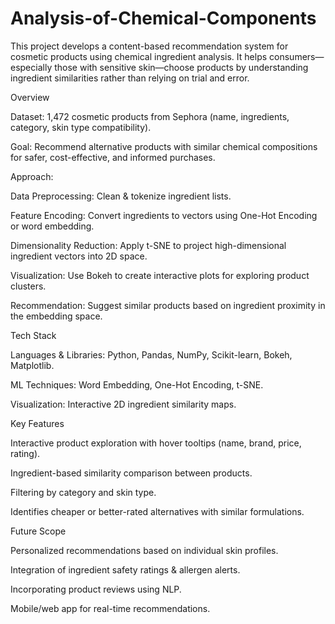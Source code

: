 # Analysis-of-Chemical-Components
This project develops a content-based recommendation system for cosmetic products using chemical ingredient analysis. It helps consumers—especially those with sensitive skin—choose products by understanding ingredient similarities rather than relying on trial and error.

Overview

Dataset: 1,472 cosmetic products from Sephora (name, ingredients, category, skin type compatibility).

Goal: Recommend alternative products with similar chemical compositions for safer, cost-effective, and informed purchases.

Approach:

Data Preprocessing: Clean & tokenize ingredient lists.

Feature Encoding: Convert ingredients to vectors using One-Hot Encoding or word embedding.

Dimensionality Reduction: Apply t-SNE to project high-dimensional ingredient vectors into 2D space.

Visualization: Use Bokeh to create interactive plots for exploring product clusters.

Recommendation: Suggest similar products based on ingredient proximity in the embedding space.

Tech Stack

Languages & Libraries: Python, Pandas, NumPy, Scikit-learn, Bokeh, Matplotlib.

ML Techniques: Word Embedding, One-Hot Encoding, t-SNE.

Visualization: Interactive 2D ingredient similarity maps.

Key Features

Interactive product exploration with hover tooltips (name, brand, price, rating).

Ingredient-based similarity comparison between products.

Filtering by category and skin type.

Identifies cheaper or better-rated alternatives with similar formulations.

Future Scope

Personalized recommendations based on individual skin profiles.

Integration of ingredient safety ratings & allergen alerts.

Incorporating product reviews using NLP.

Mobile/web app for real-time recommendations.
